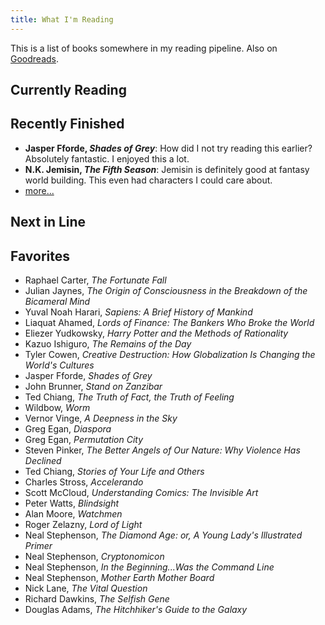 ```yaml
---
title: What I'm Reading
---
```


This is a list of books somewhere in my reading pipeline. Also on [Goodreads](http://goodreads.com/rejuvyesh).

## Currently Reading

<div class="center">
<div id="gr_grid_widget_1439819475">
<!-- Show static html as a placeholder in case js is not enabled - javascript include will override this if things work -->
</div>

<script type="text/javascript">
<%= currently_reading %>
</script>

</div>

## Recently Finished

- **Jasper Fforde, _Shades of Grey_**: How did I not try reading this earlier? Absolutely fantastic. I enjoyed this a lot.
- **N.K. Jemisin, _The Fifth Season_**: Jemisin is definitely good at fantasy world building. This even had characters I could care about.
- [more...](https://www.goodreads.com/review/list/7482598?shelf=read&sort=date_read)


## Next in Line


## Favorites

- Raphael Carter, _The Fortunate Fall_
- Julian Jaynes, _The Origin of Consciousness in the Breakdown of the Bicameral Mind_
- Yuval Noah Harari, _Sapiens: A Brief History of Mankind_
- Liaquat Ahamed, _Lords of Finance: The Bankers Who Broke the World_
- Eliezer Yudkowsky, _Harry Potter and the Methods of Rationality_
- Kazuo Ishiguro, _The Remains of the Day_
- Tyler Cowen, _Creative Destruction: How Globalization Is Changing the World's Cultures_
- Jasper Fforde, _Shades of Grey_
- John Brunner, _Stand on Zanzibar_
- Ted Chiang, _The Truth of Fact, the Truth of Feeling_
- Wildbow, _Worm_
- Vernor Vinge, _A Deepness in the Sky_
- Greg Egan, _Diaspora_
- Greg Egan, _Permutation City_
- Steven Pinker, _The Better Angels of Our Nature: Why Violence Has Declined_
- Ted Chiang, _Stories of Your Life and Others_
- Charles Stross, _Accelerando_
- Scott McCloud, _Understanding Comics: The Invisible Art_
- Peter Watts, _Blindsight_
- Alan Moore, _Watchmen_
- Roger Zelazny, _Lord of Light_
- Neal Stephenson, _The Diamond Age: or, A Young Lady's Illustrated Primer_
- Neal Stephenson, _Cryptonomicon_
- Neal Stephenson, _In the Beginning...Was the Command Line_
- Neal Stephenson, _Mother Earth Mother Board_
- Nick Lane, _The Vital Question_
- Richard Dawkins, _The Selfish Gene_
- Douglas Adams, _The Hitchhiker's Guide to the Galaxy_


